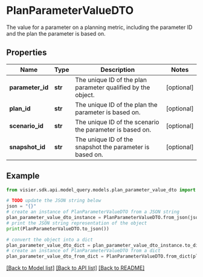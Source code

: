 # PlanParameterValueDTO

The value for a parameter on a planning metric, including the parameter ID and the plan the parameter is based on.

## Properties

Name | Type | Description | Notes
------------ | ------------- | ------------- | -------------
**parameter_id** | **str** | The unique ID of the plan parameter qualified by the object. | [optional] 
**plan_id** | **str** | The unique ID of the plan the parameter is based on. | [optional] 
**scenario_id** | **str** | The unique ID of the scenario the parameter is based on. | [optional] 
**snapshot_id** | **str** | The unique ID of the snapshot the parameter is based on. | [optional] 

## Example

```python
from visier.sdk.api.model_query.models.plan_parameter_value_dto import PlanParameterValueDTO

# TODO update the JSON string below
json = "{}"
# create an instance of PlanParameterValueDTO from a JSON string
plan_parameter_value_dto_instance = PlanParameterValueDTO.from_json(json)
# print the JSON string representation of the object
print(PlanParameterValueDTO.to_json())

# convert the object into a dict
plan_parameter_value_dto_dict = plan_parameter_value_dto_instance.to_dict()
# create an instance of PlanParameterValueDTO from a dict
plan_parameter_value_dto_from_dict = PlanParameterValueDTO.from_dict(plan_parameter_value_dto_dict)
```
[[Back to Model list]](../README.md#documentation-for-models) [[Back to API list]](../README.md#documentation-for-api-endpoints) [[Back to README]](../README.md)



